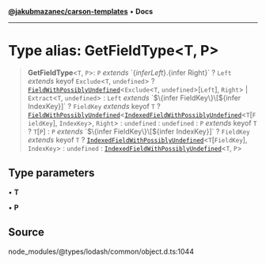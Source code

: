 [**@jakubmazanec/carson-templates**](../../../README.md) • **Docs**

---

# Type alias: GetFieldType\<T, P\>

> **GetFieldType**\<`T`, `P`\>: `P` _extends_ \`$\{infer Left\}.$\{infer Right\}\` ? `Left`
> _extends_ keyof `Exclude`\<`T`, `undefined`\> ?
> [`FieldWithPossiblyUndefined`](FieldWithPossiblyUndefined.md)\<`Exclude`\<`T`,
> `undefined`\>\[`Left`\], `Right`\> \| `Extract`\<`T`, `undefined`\> : `Left` _extends_
> \`$\{infer FieldKey\}\[$\{infer IndexKey\}\]\` ? `FieldKey` _extends_ keyof `T` ?
> [`FieldWithPossiblyUndefined`](FieldWithPossiblyUndefined.md)\<[`IndexedFieldWithPossiblyUndefined`](IndexedFieldWithPossiblyUndefined.md)\<`T`\[`FieldKey`\],
> `IndexKey`\>, `Right`\> : `undefined` : `undefined` : `P` _extends_ keyof `T` ? `T`\[`P`\] : `P`
> _extends_ \`$\{infer FieldKey\}\[$\{infer IndexKey\}\]\` ? `FieldKey` _extends_ keyof `T` ?
> [`IndexedFieldWithPossiblyUndefined`](IndexedFieldWithPossiblyUndefined.md)\<`T`\[`FieldKey`\],
> `IndexKey`\> : `undefined` :
> [`IndexedFieldWithPossiblyUndefined`](IndexedFieldWithPossiblyUndefined.md)\<`T`, `P`\>

## Type parameters

• **T**

• **P**

## Source

node_modules/@types/lodash/common/object.d.ts:1044
